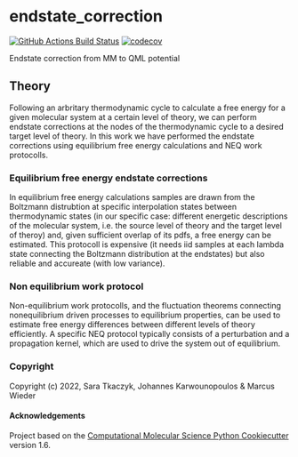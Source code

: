 endstate_correction
==============================
[//]: # (Badges)
[![GitHub Actions Build Status](https://github.com/wiederm/endstate_correction/workflows/CI/badge.svg)](https://github.com/wiederm/endstate_correction/actions?query=workflow%3ACI)
[![codecov](https://codecov.io/gh/wiederm/endstate_correction/branch/main/graph/badge.svg)](https://codecov.io/gh/wiederm/endstate_correction/branch/main)


Endstate correction from MM to QML potential

## Theory

Following an arbritary thermodynamic cycle to calculate a free energy for a given molecular system at a certain level of theory, we can perform endstate corrections at the nodes of the thermodynamic cycle to a desired target level of theory.
In this work we have performed the endstate corrections using equilibrium free energy calculations and NEQ work protocolls.
### Equilibrium free energy endstate corrections
In equilibrium free energy calculations samples are drawn from the Boltzmann distrubtion at specific interpolation states between thermodynamic states (in our specific case: different energetic descriptions of the molecular system, i.e. the source level of theory and the target level of theroy) and, given sufficient overlap of its pdfs, a free energy can be estimated. This protocoll is expensive (it needs iid samples at each lambda state connecting the Boltzmann distribution at the endstates) but also reliable and accureate (with low variance).

### Non equilibrium work protocol 
Non-equilibrium work protocolls, and the fluctuation theorems connecting nonequilibrium driven processes to equilibrium properties, can be used to estimate free energy differences between different levels of theory efficiently. 
A specific NEQ protocol typically consists of a perturbation and a propagation kernel, which are used to drive the system out of equilibrium.  

### Copyright

Copyright (c) 2022, Sara Tkaczyk, Johannes Karwounopoulos & Marcus Wieder


#### Acknowledgements
 
Project based on the 
[Computational Molecular Science Python Cookiecutter](https://github.com/molssi/cookiecutter-cms) version 1.6.
